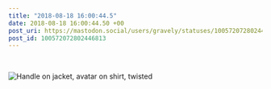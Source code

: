 ```yaml
---
title: "2018-08-18 16:00:44.5"
date: 2018-08-18 16:00:44.50 +00
post_uri: https://mastodon.social/users/gravely/statuses/100572072802446813
post_id: 100572072802446813
---
```

​


![Handle on jacket, avatar on shirt, twisted](/images/5552801.jpeg)

